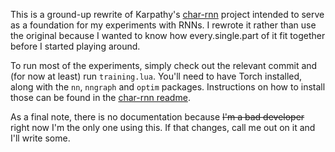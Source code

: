 This is a ground-up rewrite of Karpathy's [char-rnn](https://github.com/karpathy/char-rnn) project intended to serve as a foundation for my experiments with RNNs. I rewrote it rather than use the original because I wanted to know how every.single.part of it fit together before I started playing around.

To run most of the experiments, simply check out the relevant commit and (for now at least) run `training.lua`. You'll need to have Torch installed, along with the `nn`, `nngraph` and `optim` packages. Instructions on how to install those can be found in the [char-rnn readme](https://github.com/karpathy/char-rnn).

As a final note, there is no documentation because <s>I'm a bad developer</s> right now I'm the only one using this. If that changes, call me out on it and I'll write some.

